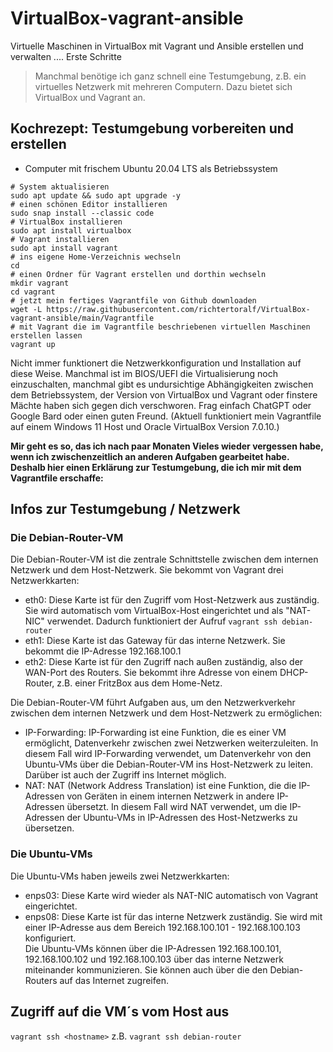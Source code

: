 # VirtualBox-vagrant-ansible
Virtuelle Maschinen in VirtualBox mit Vagrant und Ansible erstellen und verwalten .... Erste Schritte

>Manchmal benötige ich ganz schnell eine Testumgebung, z.B. ein virtuelles Netzwerk mit mehreren Computern. Dazu bietet sich VirtualBox und Vagrant an.

## Kochrezept: Testumgebung vorbereiten und erstellen
- Computer mit frischem Ubuntu 20.04 LTS als Betriebssystem
```
# System aktualisieren
sudo apt update && sudo apt upgrade -y
# einen schönen Editor installieren
sudo snap install --classic code
# VirtualBox installieren
sudo apt install virtualbox
# Vagrant installieren
sudo apt install vagrant
# ins eigene Home-Verzeichnis wechseln
cd
# einen Ordner für Vagrant erstellen und dorthin wechseln
mkdir vagrant
cd vagrant
# jetzt mein fertiges Vagrantfile von Github downloaden
wget -L https://raw.githubusercontent.com/richtertoralf/VirtualBox-vagrant-ansible/main/Vagrantfile
# mit Vagrant die im Vagrantfile beschriebenen virtuellen Maschinen erstellen lassen
vagrant up
```
Nicht immer funktionert die Netzwerkkonfiguration und Installation auf diese Weise. Manchmal ist im BIOS/UEFI die Virtualisierung noch einzuschalten, manchmal gibt es undursichtige Abhängigkeiten zwischen dem Betriebssystem, der Version von VirtualBox und Vagrant oder finstere Mächte haben sich gegen dich verschworen. Frag einfach ChatGPT oder Google Bard oder einen guten Freund. (Aktuell funktioniert mein Vagrantfile auf einem Windows 11 Host und Oracle VirtualBox Version 7.0.10.)

**Mir geht es so, das ich nach paar Monaten Vieles wieder vergessen habe, wenn ich zwischenzeitlich an anderen Aufgaben gearbeitet habe. Deshalb hier einen Erklärung zur Testumgebung, die ich mir mit dem Vagrantfile erschaffe:**

## Infos zur Testumgebung / Netzwerk
### Die Debian-Router-VM
Die Debian-Router-VM ist die zentrale Schnittstelle zwischen dem internen Netzwerk und dem Host-Netzwerk. Sie bekommt von Vagrant drei Netzwerkkarten:  
- eth0: Diese Karte ist für den Zugriff vom Host-Netzwerk aus zuständig. Sie wird automatisch vom VirtualBox-Host eingerichtet und als "NAT-NIC" verwendet. Dadurch funktioniert der Aufruf `vagrant ssh debian-router`  
- eth1: Diese Karte ist das Gateway für das interne Netzwerk. Sie bekommt die IP-Adresse 192.168.100.1    
- eth2: Diese Karte ist für den Zugriff nach außen zuständig, also der WAN-Port des Routers. Sie bekommt ihre Adresse von einem DHCP-Router, z.B. einer FritzBox aus dem Home-Netz.

Die Debian-Router-VM führt Aufgaben aus, um den Netzwerkverkehr zwischen dem internen Netzwerk und dem Host-Netzwerk zu ermöglichen:  
- IP-Forwarding: IP-Forwarding ist eine Funktion, die es einer VM ermöglicht, Datenverkehr zwischen zwei Netzwerken weiterzuleiten. In diesem Fall wird IP-Forwarding verwendet, um Datenverkehr von den Ubuntu-VMs über die Debian-Router-VM ins Host-Netzwerk zu leiten. Darüber ist auch der Zugriff ins Internet möglich. 
- NAT: NAT (Network Address Translation) ist eine Funktion, die die IP-Adressen von Geräten in einem internen Netzwerk in andere IP-Adressen übersetzt. In diesem Fall wird NAT verwendet, um die IP-Adressen der Ubuntu-VMs in IP-Adressen des Host-Netzwerks zu übersetzen.  

### Die Ubuntu-VMs
Die Ubuntu-VMs haben jeweils zwei Netzwerkkarten:  
- enps03: Diese Karte wird wieder als NAT-NIC automatisch von Vagrant eingerichtet.  
- enps08: Diese Karte ist für das interne Netzwerk zuständig. Sie wird mit einer IP-Adresse aus dem Bereich 192.168.100.101 - 192.168.100.103 konfiguriert.  
Die Ubuntu-VMs können über die IP-Adressen 192.168.100.101, 192.168.100.102 und 192.168.100.103 über das interne Netzwerk miteinander kommunizieren. Sie können auch über die den Debian-Routers auf das Internet zugreifen.

## Zugriff auf die VM´s vom Host aus
`vagrant ssh <hostname>`  z.B. `vagrant ssh debian-router`  
